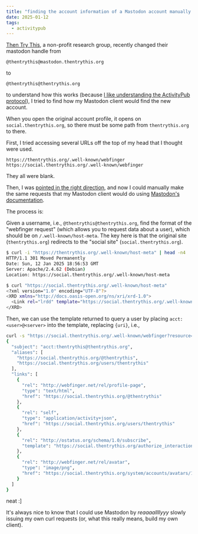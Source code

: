 ```yaml
---
title: "finding the account information of a Mastodon account manually via curl requests"
date: 2025-01-12
tags:
  - activitypub
---
```

[Then Try This](https://thentrythis.org/), a non-profit research group, recently changed their mastodon handle from

```text
@thentrythis@mastodon.thentrythis.org
```

to

```text
@thentrythis@thentrythis.org
```

to understand how this works (because [I like understanding the ActivityPub protocol](https://blog.alifeee.co.uk/notes/tagged/ActivityPub/)), I tried to find how my Mastodon client would find the new account.

When you open the original account profile, it opens on `social.thentrythis.org`, so there must be some path from `thentrythis.org` to there.

First, I tried accessing several URLs off the top of my head that I thought were used.

```text
https://thentrythis.org/.well-known/webfinger
https://social.thentrythis.org/.well-known/webfinger
```

They all were blank.

Then, I was [pointed in the right direction](https://post.lurk.org/@yaxu/113810961437047380), and now I could manually make the same requests that my Mastodon client would do using [Mastodon's documentation](https://github.com/felx/mastodon-documentation/blob/master/Running-Mastodon/Serving_a_different_domain.md).

The process is:

Given a username, i.e., `@thentrythis@thentrythis.org`, find the format of the "webfinger request" (which allows you to request data about a user), which should be on `/.well-known/host-meta`. The key here is that the original site (`thentrythis.org`) redirects to the "social site" (`social.thentrythis.org`).

```bash
$ curl -i "https://thentrythis.org/.well-known/host-meta" | head -n4
HTTP/1.1 301 Moved Permanently
Date: Sun, 12 Jan 2025 18:56:53 GMT
Server: Apache/2.4.62 (Debian)
Location: https://social.thentrythis.org/.well-known/host-meta

$ curl "https://social.thentrythis.org/.well-known/host-meta"
<?xml version="1.0" encoding="UTF-8"?>
<XRD xmlns="http://docs.oasis-open.org/ns/xri/xrd-1.0">
  <Link rel="lrdd" template="https://social.thentrythis.org/.well-known/webfinger?resource={uri}"/>
</XRD>
```

Then, we can use the template returned to query a user by placing `acct:<user>@<server>` into the template, replacing `{uri}`, i.e.,

```bash
curl -s "https://social.thentrythis.org/.well-known/webfinger?resource=acct:thentrythis@thentrythis.org" | jq
{
  "subject": "acct:thentrythis@thentrythis.org",
  "aliases": [
    "https://social.thentrythis.org/@thentrythis",
    "https://social.thentrythis.org/users/thentrythis"
  ],
  "links": [
    {
      "rel": "http://webfinger.net/rel/profile-page",
      "type": "text/html",
      "href": "https://social.thentrythis.org/@thentrythis"
    },
    {
      "rel": "self",
      "type": "application/activity+json",
      "href": "https://social.thentrythis.org/users/thentrythis"
    },
    {
      "rel": "http://ostatus.org/schema/1.0/subscribe",
      "template": "https://social.thentrythis.org/authorize_interaction?uri={uri}"
    },
    {
      "rel": "http://webfinger.net/rel/avatar",
      "type": "image/png",
      "href": "https://social.thentrythis.org/system/accounts/avatars/113/755/294/674/928/838/original/640741180e302572.png"
    }
  ]
}
```

neat :]

It's always nice to know that I could use Mastodon by *reaaaallllyyy* slowly issuing my own curl requests (or, what this really means, build my own client).
